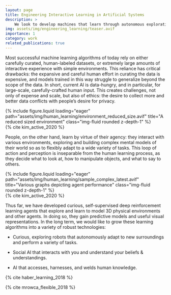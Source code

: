 ```yaml
---
layout: page
title: Engineering Interactive Learning in Artificial Systems
description: >
    We look to develop machines that learn through autonomous exploration of and interaction with their environments -- as humans learn. To do this, we use deep reinforcement learning and employ and develop techniques in curiosity, active learning, and self-supervised learning. In doing so, we hope to create artificial systems that can learn more autonomously, flexibly, and robustly, with less demand on data.
img: assets/img/engineering_learning/teaser.avif
importance: 1
category: work
related_publications: true
---
```


Most successful machine learning algorithms of today rely on either carefully curated, human-labeled datasets, or extremely large amounts of interactive experience with simple environments. This reliance has critical drawbacks: the expansive and careful human effort in curating the data is expensive, and models trained in this way struggle to generalize beyond the scope of the data. In short, current AI is data-hungry, and in particular, for large-scale, carefully-crafted human input. This creates challenges, not only of expense and scale, but also of ethics: the desire to collect more and better data conflicts with people’s desire for privacy.

<div class="row">
    <div class="col-sm mt-3 mt-md-0">
        {% include figure.liquid loading="eager" path="assets/img/human_learning/environment_reduced_size.avif" title="A reduced sized environment" class="img-fluid rounded z-depth-1" %}
    </div>
</div>
<div class="caption">
    {% cite kim_active_2020 %}
</div>

People, on the other hand, learn by virtue of their agency: they interact with various environments, exploring and building complex mental models of their world so as to flexibly adapt to a wide variety of tasks. This loop of action and perception is inseparable from the human learning process, as they decide what to look at, how to manipulate objects, and what to say to others.

<div class="row">
    <div class="col-sm mt-3 mt-md-0">
        {% include figure.liquid loading="eager" path="assets/img/human_learning/sample_complex_latest.avif" title="Various graphs depicting agent performance" class="img-fluid rounded z-depth-1" %}
    </div>
</div>
<div class="caption">
    {% cite kim_active_2020 %}
</div>

Thus far, we have developed curious, self-supervised deep reinforcement learning agents that explore and learn to model 3D physical environments and other agents. In doing so, they gain predictive models  and useful visual representations. In the long term, we would like to grow these learning algorithms into a variety of robust technologies:

- Curious, exploring robots that autonomously adapt to new surroundings and perform a variety of tasks. 

- Social AI that interacts with you and understand your beliefs & understandings. 

- AI that accesses, harnesses, and welds human knowledge.


{% cite haber_learning_2018 %}

{% cite mrowca_flexible_2018 %}

